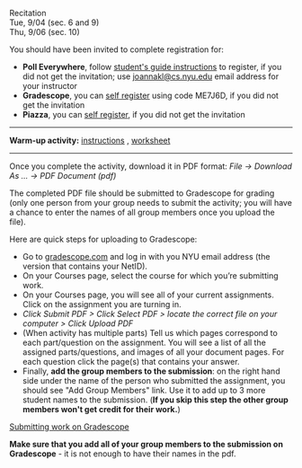 
<div class="recitation">
<div class="column_date">
<p markdown="block">
Recitation  <br>
Tue, 9/04 (sec. 6 and 9)<br>
Thu, 9/06 (sec. 10)
</p>
</div>

<div class="column_recitation">
<p markdown="block">

You should have been invited to complete registration for:

- __Poll Everywhere__, follow [student's guide instructions]({{site.polleverywhere_guide}}) to register, if you did not get the invitation; use joannakl@cs.nyu.edu email address for your instructor
- __Gradescope__, you can [self register]({{site.gradescope_site}}) using code ME7J6D, if you did not get the invitation
- __Piazza__, you can [self register]({{site.piazza_signup}}), if you did not get the invitation


---

<!--
__Warm-up activity.__ - distributed during the recitation.
-->
         
__Warm-up activity:__ [instructions](https://goo.gl/Yxvb4p ) ,
[worksheet](https://goo.gl/ZqZrTY)



---

Once you complete the activity, download it in PDF format:
_File -> Download As ... -> PDF Document (pdf)_

The completed PDF file should be submitted to Gradescope for grading (only one person from your group needs to submit the activity; you will have a chance to enter the names of all group members once you upload the file).

Here are quick steps for uploading to Gradescope:

* Go to [gradescope.com](http://gradescope.com) and log in with you NYU email address (the version that contains your NetID).
* On your Courses page, select the course for which you’re submitting work.
* On your Courses page, you will see all of your current assignments. Click on the assignment you are turning in.
* _Click Submit PDF > Click Select PDF > locate the correct file on your computer > Click Upload PDF_
* (When activity has multiple parts) Tell us which pages correspond to each part/question on the assignment. You will see a list of all the assigned parts/questions, and images of all your document pages. For each question click the page(s) that contains your answer.
* Finally, __add the group members to the submission__: on the right hand side under the name of the person who submitted the assignment, you should see "Add Group Members" link. Use it to add up to 3 more student names to the submission. (__If you skip this step the other group members won't get credit for their work.__)


[Submitting work on Gradescope](https://youtu.be/KMPoby5g_nE)

__Make sure that you add all of your group members to the submission on Gradescope__ - it is not enough to have their names in the pdf.



</p>
</div>

</div>
